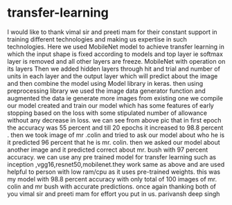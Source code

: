 # transfer-learning
I would like to thank vimal sir and preeti mam for their constant support in training different technologies and making us expertise in such technologies.
Here we used MobileNet model to achieve transfer learning in which the input shape is fixed according to models and top layer ie softmax layer is removed and all other layers are freeze.
MobileNet with operation on its layers
Then we added hidden layers through hit and trial and number of units in each layer and the output layer which will predict about the image and then combine the model using Model library in keras.
then using preprocessing library we used the image data generator function and augmented the data ie generate more images from existing one
we compile our model created and train our model which has some features of early stopping based on the loss with some stipulated number of allowance without any decrease in loss.
we can see from above pic that in first epoch the accuracy was 55 percent and till 20 epochs it increased to 98.8 percent .
then we took image of mr .colin and tried to ask our model about who he is it predicted 96 percent that he is mr. colin.
then we asked our model about another image and it predicted correct about mr. bush with 97 percent accuracy.
we can use any pre trained model for transfer learning such as inception ,vgg16,resnet50,mobilenet.they work same as above and are used helpful to person with low ram/cpu as it uses pre-trained weights.
this was my model with 98.8 percent accuracy with only total of 100 images of mr. colin and mr bush with accurate predictions.
once again thanking both of you vimal sir and preeti mam for effort you put in us.
parivansh deep singh
